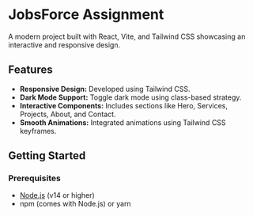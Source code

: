 # JobsForce Assignment

A modern project built with React, Vite, and Tailwind CSS showcasing an interactive and responsive design.

## Features

- **Responsive Design:** Developed using Tailwind CSS.
- **Dark Mode Support:** Toggle dark mode using class-based strategy.
- **Interactive Components:** Includes sections like Hero, Services, Projects, About, and Contact.
- **Smooth Animations:** Integrated animations using Tailwind CSS keyframes.

## Getting Started

### Prerequisites

- [Node.js](https://nodejs.org/) (v14 or higher)
- npm (comes with Node.js) or yarn